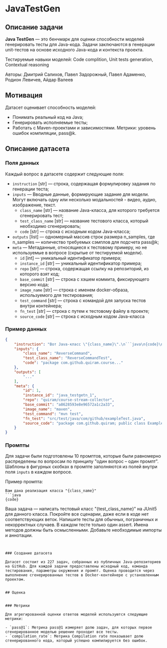 # JavaTestGen


## Описание задачи

**Java TestGen** — это бенчмарк для оценки способности моделей генерировать тесты для Java-кода. Задачи заключаются в генерации unit-тестов на основе исходного Java-кода и контекста проекта.

Тестируемые навыки моделей: Code complition, Unit tests generation, Contextual reasoning

Авторы: Дмитрий Салихов, Павел Задорожный, Павел Адаменко, Родион Левичев, Айдар Валеев


## Мотивация

Датасет оценивает способность моделей:
- Понимать реальный код на Java;
- Генерировать исполняемые тесты;
- Работать с Maven-проектами и зависимостями.
Метрики: уровень ошибок компиляции, pass@k.


## Описание датасета

### Поля данных

Каждый вопрос в датасете содержит следующие поля:

- `instruction` [str] — строка, содержащая формулировку задания по генерации теста;
- `inputs` — Вводные данные, формирующие задание для модели. Могут включать одну или несколько модальностей - видео, аудио, изображение, текст.
    - `class_name` [str] — название Java-класса, для которого требуется сгенерировать тест;
    - `test_class_name` [str] — название тестового класса, который необходимо сгенерировать;
    - `code` [str] — строка с исходным кодом Java-класса;
- `outputs` [list] — одномерный массив строк размера n_samples, где n_samples — количество требуемых сэмплов для подсчета pass@k;
- `meta` — Метаданные, относящиеся к тестовому примеру, но не используемые в вопросе (скрытые от тестируемой модели).
    - `id` [int] — уникальный идентификатор примера;
    - `instance_id` [str] — уникальный идентификатор примера;
    - `repo` [str] — строка, содержащая ссылку на репозиторий, из которого взят код;
    - `base_commit` [str] — строка с хэшем коммита, фиксирующего версию кода;
    - `image_name` [str] — строка с именем docker-образа, используемого для тестирования;
    - `test_command` [str] — строка с командой для запуска тестов внутри контейнера;
    - `fn_test` [str] — строка с путем к тестовому файлу в проекте;
    - `source_code` [str] — строка с исходным кодом Java-класса


### Пример данных

```json
{
    "instruction": "Вот Java-класс \"{class_name}\".\n```java\n{code}\n```\nНапишите JUnit5 тестовый класс \"{test_class_name}\". Включите позитивные сценарии, ошибки и граничные случаи.",
    "inputs": {
        "class_name": "ReverseCommand",
        "test_class_name": "ReverseCommandTest",
        "code": "package com.github.quiram.course..."
    },
    "outputs": [
        "..."
    ],
    "meta": {
        "id": 1,
        "instance_id": "java_testgetn_1",
        "repo": "quiram/course-stream-collector",
        "base_commit": "a8628593e8e96572a1c2a33",
        "image_name": "maven",
        "test_command": "mvn test",
        "fn_test": "src/test/java/com/github/exampleTest.java",
        "source_code": "package com.github.quiram; public class Example {}"
    }
}
```


### Промпты

Для задачи были подготовлены 10 промптов, которые были равномерно распределены по вопросам по принципу "один вопрос – один промпт". Шаблоны в фигурных скобках в промпте заполняются из полей внутри поля `inputs` в каждом вопросе.


Пример промпта:

```
Вам дана реализация класса "{class_name}"
```java
{code}
```
Ваша задача — написать тестовый класс "{test_class_name}" на JUnit5 для данного класса. Покройте все сценарии, даже если в коде нет соответствующих веток. Напишите тесты для обычных, пограничных и некорректных случаев. В каждом тесте только один assert. Имена методов должны быть осмысленными. Добавьте необходимые импорты и аннотации.
```


### Создание датасета

Датасет состоит из 227 задач, собранных из публичных Java-репозиториев на GitHub. Для каждой задачи предоставлены исходный код, команда тестирования, параметры окружения и промпт. Оценка проводится через выполнение сгенерированных тестов в Docker-контейнере с установленным проектом.


## Оценка


### Метрики

Для агрегированной оценки ответов моделей используются следующие метрики:

- `pass@1`: Метрика pass@1 измеряет долю задач, для которых первое сгенерированное моделью решение проходит все тесты.
- `compilation_rate`: Метрика Compilation rate показывает долю сгенерированного кода, который успешно компилируется без ошибок.
